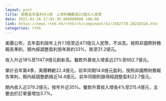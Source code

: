 ```yaml
---
layout: post
title: 美團去年盈利升1倍　上季則轉虧逾22億元人民幣
date: 2021-03-26 17:01:36.000000000 +08:00
link: https://news.rthk.hk/rthk/ch/component/k2/1582778-20210326.htm
categories: rthk
---
```


美團公布，去年盈利按年上升1.1倍至近47.1億元人民幣，不派息。按照非國際財務報告準則，期內經調整盈利按年跌約33%，跌至31.2億元。

收入升近18%至1147.9億元創新高。餐飲外賣收入增長近21%至662.7億元。

單計去年第4季，美團轉虧22.4億元，前年同期14.6億元盈利。按照非國際財務報告準則，期內經調整虧損近14.4億元，前年同期則錄得經調整盈利22.7億元。

期內收入近379.2億元，按年升近35%。餐飲外賣收入增長4%至215.4億元，主要由於訂單量增加3.7%。
